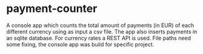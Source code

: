 # payment-counter
A console app which counts the total amount of payments (in  EUR) of each different currency using as input a csv file. The app also inserts payments in an sqlite database. For currency rates a REST API is used.
File paths need some fixing, the console app was build for specific project.
